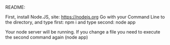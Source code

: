 README:

First, install Node.JS, site: https://nodejs.org
Go with your Command Line to the directory, and type first: npm i
                                            and type second: node app

Your node server will be running. If you change a file you need to 
execute the second command again (node app)
